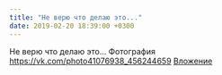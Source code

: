 ```yaml
---
title: "Не верю что делаю это..."
date: 2019-02-20 18:39:00 +0300
---
```


Не верю что делаю это...
Фотография
<a class="vk-attach" href="https://vk.com/photo41076938_456244659">https://vk.com/photo41076938_456244659</a>
<a class="vk-attach" href="https://vk.com/photo41076938_456244659">Вложение</a>
